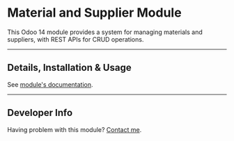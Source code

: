 # Material and Supplier Module

This Odoo 14 module provides a system for managing materials and suppliers, with REST APIs for CRUD operations.

---

## Details, Installation & Usage

See [module's documentation](/addons/materials_module/README.md).

---

## Developer Info

Having problem with this module? [Contact me](mailto:mrhabibiesmk@gmail.com).